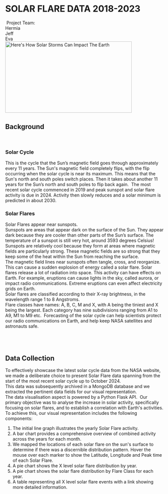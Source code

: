 # SOLAR FLARE DATA 2018-2023
​
Project Team:  
Hermia  
Jeff  
Eva  
​
<img src="https://www.slashgear.com/img/gallery/heres-how-solar-storms-can-impact-the-earth/l-intro-1663205183.jpg" jsaction="VQAsE" class="sFlh5c pT0Scc iPVvYb" style="max-width: 1600px; height: 226px; margin: 0px; width: 402px;" alt="Here's How Solar Storms Can Impact The Earth" jsname="kn3ccd" aria-hidden="false">
​
## Background
​
### Solar Cycle
This is the cycle that the Sun’s magnetic field goes through approximately every 11 years.
The Sun's magnetic field completely flips, with the flip occurring when the solar cycle is near its maximum. This means that the Sun's north and south poles switch places. Then it takes about another 11 years for the Sun’s north and south poles to flip back again.
​
The most recent solar cycle commenced in 2019 and peak sunspot and solar flare activity is due in 2024.
Activity then slowly reduces and a solar minimum is predicted in about 2030.
​
### Solar Flares
Solar Flares appear near sunspots.   
Sunspots are areas that appear dark on the surface of the Sun. They appear dark because they are cooler than other parts of the Sun’s surface. The temperature of a sunspot is still very hot, around 3593 degrees Celsius!  
Sunspots are relatively cool because they form at areas where magnetic fields are particularly strong. These magnetic fields are so strong that they keep some of the heat within the Sun from reaching the surface.  
​
The magnetic field lines near sunspots often tangle, cross, and reorganize. This can cause a sudden explosion of energy called a solar flare. Solar flares release a lot of radiation into space.
This activity can have effects on Earth. For example, eruptions can cause lights in the sky, called aurora, or impact radio communications. Extreme eruptions can even affect electricity grids on Earth.  
​
Solar flares are classified according to their X-ray brightness, in the wavelength range 1 to 8 Angstroms.  
Flare classes have names: A, B, C, M and X, with A being the tiniest and X being the largest. Each category has nine subdivisions ranging from A1 to A9, M1 to M9 etc.
​
Forecasting of the solar cycle can help scientists protect our radio communications on Earth, and help keep NASA satellites and astronauts safe.  
<br>  
​
## Data Collection
To effectively showcase the latest solar cycle data from the NASA website, we made a deliberate choice to present Solar Flare data spanning from the start of the most recent solar cycle up to October 2024.   
This data was subsequently archived in a MongoDB database and we extracted the pertinent data fields for our visual representation.  
The data visualisation aspect is powered by a Python Flask API.
​
Our primary objective was to analyse the increase in solar activity, specifically focusing on solar flares, and to establish a correlation with Earth's activities. To achieve this, our visual representation includes the following components:
​
1. The initial line graph illustrates the yearly Solar Flare activity.
2. A bar chart provides a comprehensive overview of combined activity across the years for each month.
3. We mapped the locations of each solar flare on the sun's surface to determine if there was a discernible distribution pattern. Hover the mouse over each marker to show the Latitude, Longitude and Peak time of each Solar Flare.
4. A pie chart shows the X level solar flare distribution by year.
5. A pie chart shows the solar flare distribution by Flare Class for each year.
6. A table representing all X level solar flare events with a link showing more detailed information.
​
​
​
